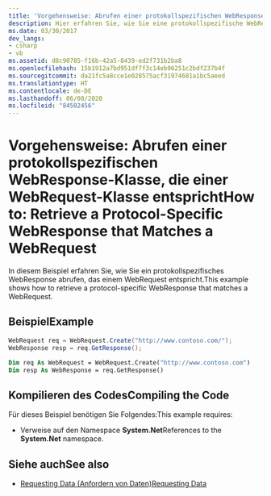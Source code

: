 ```yaml
---
title: 'Vorgehensweise: Abrufen einer protokollspezifischen WebResponse-Klasse, die einer WebRequest-Klasse entspricht'
description: Hier erfahren Sie, wie Sie eine protokollspezifische WebResponse-Klasse abrufen, die einer WebRequest-Klasse im .NET Framework entspricht.
ms.date: 03/30/2017
dev_langs:
- csharp
- vb
ms.assetid: d8c90785-f16b-42a5-8439-ed2f731b2ba8
ms.openlocfilehash: 15b1912a7bd951df7f3c14eb96251c2bdf237b4f
ms.sourcegitcommit: da21fc5a8cce1e028575acf31974681a1bc5aeed
ms.translationtype: HT
ms.contentlocale: de-DE
ms.lasthandoff: 06/08/2020
ms.locfileid: "84502456"
---
```

# <a name="how-to-retrieve-a-protocol-specific-webresponse-that-matches-a-webrequest"></a><span data-ttu-id="da44a-103">Vorgehensweise: Abrufen einer protokollspezifischen WebResponse-Klasse, die einer WebRequest-Klasse entspricht</span><span class="sxs-lookup"><span data-stu-id="da44a-103">How to: Retrieve a Protocol-Specific WebResponse that Matches a WebRequest</span></span>
<span data-ttu-id="da44a-104">In diesem Beispiel erfahren Sie, wie Sie ein protokollspezifisches WebResponse abrufen, das einem WebRequest entspricht.</span><span class="sxs-lookup"><span data-stu-id="da44a-104">This example shows how to retrieve a protocol-specific WebResponse that matches a WebRequest.</span></span>  
  
## <a name="example"></a><span data-ttu-id="da44a-105">Beispiel</span><span class="sxs-lookup"><span data-stu-id="da44a-105">Example</span></span>  
  
```csharp  
WebRequest req = WebRequest.Create("http://www.contoso.com/");  
WebResponse resp = req.GetResponse();  
```  
  
```vb  
Dim req As WebRequest = WebRequest.Create("http://www.contoso.com")  
Dim resp As WebResponse = req.GetResponse()  
```  
  
## <a name="compiling-the-code"></a><span data-ttu-id="da44a-106">Kompilieren des Codes</span><span class="sxs-lookup"><span data-stu-id="da44a-106">Compiling the Code</span></span>  
 <span data-ttu-id="da44a-107">Für dieses Beispiel benötigen Sie Folgendes:</span><span class="sxs-lookup"><span data-stu-id="da44a-107">This example requires:</span></span>  
  
- <span data-ttu-id="da44a-108">Verweise auf den Namespace **System.Net**</span><span class="sxs-lookup"><span data-stu-id="da44a-108">References to the **System.Net** namespace.</span></span>  
  
## <a name="see-also"></a><span data-ttu-id="da44a-109">Siehe auch</span><span class="sxs-lookup"><span data-stu-id="da44a-109">See also</span></span>

- [<span data-ttu-id="da44a-110">Requesting Data (Anfordern von Daten)</span><span class="sxs-lookup"><span data-stu-id="da44a-110">Requesting Data</span></span>](requesting-data.md)
